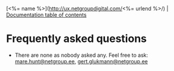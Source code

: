 [<%= name %>](http://ux.netgroupdigital.com/<%= urlend %>/) | [Documentation table of contents](TOC.md)

# Frequently asked questions

* There are none as nobody asked any. Feel free to ask: mare.hunt@netgroup.ee, gert.glukmann@netgroup.ee
